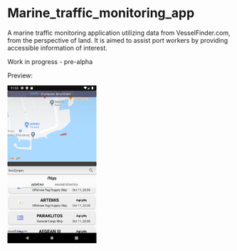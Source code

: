 # Marine_traffic_monitoring_app
A marine traffic monitoring application utilizing data from VesselFinder.com, from the perspective of land. It is aimed to assist port workers by providing accessible information of interest.

Work in progress - pre-alpha


Preview:

<img src="https://github.com/JosefDoun/Marine_traffic_monitoring_app/blob/master/Screenshot_1602449592.png" width=200>
